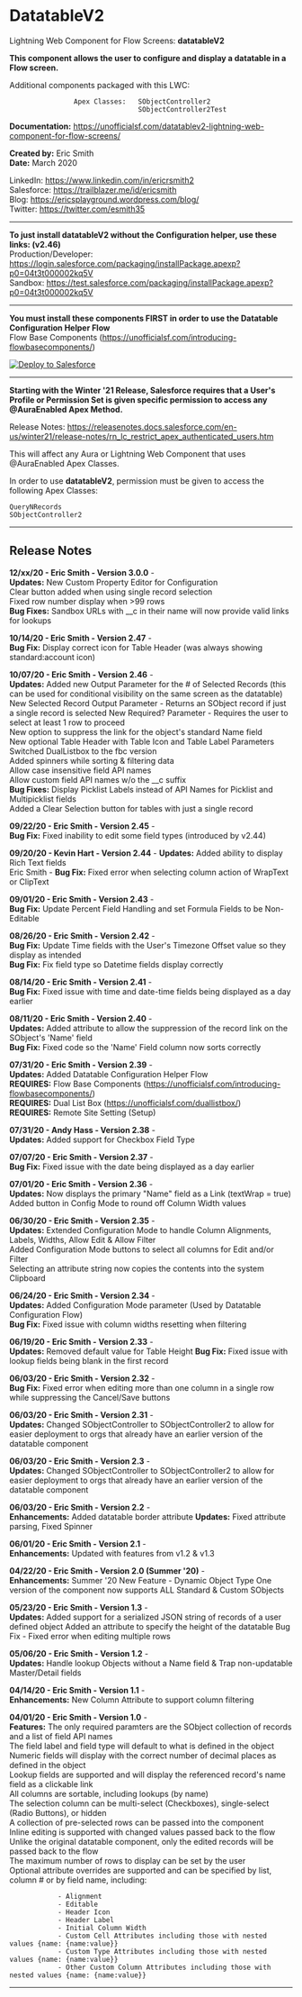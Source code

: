 # DatatableV2

Lightning Web Component for Flow Screens:       **datatableV2**

**This component allows the user to configure and display a datatable in a Flow screen.**

Additional components packaged with this LWC:

                    Apex Classes:   SObjectController2 
                                    SObjectController2Test
                                                  
**Documentation:**  https://unofficialsf.com/datatablev2-lightning-web-component-for-flow-screens/  
  
**Created by:**	Eric Smith  
**Date:**		March 2020
  
LinkedIn: https://www.linkedin.com/in/ericrsmith2  
Salesforce: https://trailblazer.me/id/ericsmith  
Blog: https://ericsplayground.wordpress.com/blog/  
Twitter: https://twitter.com/esmith35  

---
**To just install datatableV2 without the Configuration helper, use these links: (v2.46)**  
Production/Developer: https://login.salesforce.com/packaging/installPackage.apexp?p0=04t3t000002kq5V  
Sandbox: https://test.salesforce.com/packaging/installPackage.apexp?p0=04t3t000002kq5V  

---
**You must install these components FIRST in order to use the Datatable Configuration Helper Flow**     
Flow Base Components (https://unofficialsf.com/introducing-flowbasecomponents/)  
  
<a href="https://githubsfdeploy.herokuapp.com">
  <img alt="Deploy to Salesforce"
       src="https://raw.githubusercontent.com/afawcett/githubsfdeploy/master/deploy.png">
</a>
 
---
**Starting with the Winter '21 Release, Salesforce requires that a User's Profile or Permission Set is given specific permission to access any @AuraEnabled Apex Method.**  

Release Notes: https://releasenotes.docs.salesforce.com/en-us/winter21/release-notes/rn_lc_restrict_apex_authenticated_users.htm  

This will affect any Aura or Lightning Web Component that uses @AuraEnabled Apex Classes.  

In order to use **datatableV2**, permission must be given to access the following Apex Classes:  

    QueryNRecords   
    SObjectController2  
    
---
## Release Notes
**12/xx/20 -  Eric Smith -    Version 3.0.0** -  
            **Updates:**        New Custom Property Editor for Configuration  
                            Clear button added when using single record selection  
                            Fixed row number display when >99 rows  
            **Bug Fixes:**      Sandbox URLs with __c in their name will now provide valid links for lookups  

**10/14/20 -  Eric Smith -    Version 2.47** -  
            **Bug Fix:**        Display correct icon for Table Header (was always showing standard:account icon)
  
**10/07/20 -  Eric Smith -    Version 2.46** -  
            **Updates:**        Added new Output Parameter for the # of Selected Records 
                            (this can be used for conditional visibility on the same screen as the datatable)   
                            New Selected Record Output Parameter - Returns an SObject record if just a single record is selected 
                            New Required? Parameter - Requires the user to select at least 1 row to proceed  
                            New option to suppress the link for the object's standard Name field  
                            New optional Table Header with Table Icon and Table Label Parameters  
                            Switched DualListbox to the fbc version  
                            Added spinners while sorting & filtering data  
                            Allow case insensitive field API names  
                            Allow custom field API names w/o the __c suffix  
            **Bug Fixes:**      Display Picklist Labels instead of API Names for Picklist and Multipicklist fields  
                            Added a Clear Selection button for tables with just a single record
  
**09/22/20 -  Eric Smith -    Version 2.45** -  
            **Bug Fix:**        Fixed inability to edit some field types (introduced by v2.44)
  
**09/20/20 -  Kevin Hart -    Version 2.44** - 
            **Updates:**        Added ability to display Rich Text fields  
            Eric Smith -    **Bug Fix:** Fixed error when selecting column action of WrapText or ClipText  
                
**09/01/20 -  Eric Smith -    Version 2.43** -  
            **Bug Fix:**        Update Percent Field Handling and set Formula Fields to be Non-Editable  
              
**08/26/20 -  Eric Smith -    Version 2.42** -  
            **Bug Fix:**        Update Time fields with the User's Timezone Offset value so they display as intended  
            **Bug Fix:**        Fix field type so Datetime fields display correctly    
                
**08/14/20 -  Eric Smith -    Version 2.41** -     
            **Bug Fix:**        Fixed issue with time and date-time fields being displayed as a day earlier     
               
**08/11/20 -  Eric Smith -    Version 2.40** -  
            **Updates:**        Added attribute to allow the suppression of the record link on the SObject's 'Name' field  
            **Bug Fix:**        Fixed code so the 'Name' Field column now sorts correctly  
              
**07/31/20 -  Eric Smith -    Version 2.39** -   
            **Updates:**        Added Datatable Configuration Helper Flow  
            **REQUIRES:**       Flow Base Components (https://unofficialsf.com/introducing-flowbasecomponents/)  
            **REQUIRES:**       Dual List Box (https://unofficialsf.com/duallistbox/)   
            **REQUIRES:**       Remote Site Setting (Setup)
                  
**07/31/20 -  Andy Hass -     Version 2.38** -  
            **Updates:**        Added support for Checkbox Field Type
                
**07/07/20 -  Eric Smith -    Version 2.37** -    
            **Bug Fix:**        Fixed issue with the date being displayed as a day earlier   
              
**07/01/20 -  Eric Smith -    Version 2.36** -  
            **Updates:**        Now displays the primary "Name" field as a Link (textWrap = true)  
                            Added button in Config Mode to round off Column Width values  
              
**06/30/20 -  Eric Smith -    Version 2.35** -  
            **Updates:**        Extended Configuration Mode to handle Column Alignments, Labels, Widths, Allow Edit & Allow Filter  
                            Added Configuration Mode buttons to select all columns for Edit and/or Filter  
                            Selecting an attribute string now copies the contents into the system Clipboard  
                              
**06/24/20 -  Eric Smith -    Version 2.34** -  
            **Updates:**        Added Configuration Mode parameter (Used by Datatable Configuration Flow)  
            **Bug Fix:**        Fixed issue with column widths resetting when filtering  
  
**06/19/20 -  Eric Smith -    Version 2.33** -  
            **Updates:**        Removed default value for Table Height
            **Bug Fix:**        Fixed issue with lookup fields being blank in the first record                                                    
  
**06/03/20 -  Eric Smith -    Version 2.32** -  
            **Bug Fix:**        Fixed error when editing more than one column in a single row while suppressing the Cancel/Save buttons
  
**06/03/20 -  Eric Smith -    Version 2.31** -  
            **Updates:**        Changed SObjectController to SObjectController2 to allow for easier deployment to orgs 
                            that already have an earlier version of the datatable component    
                                                                                   
**06/03/20 -  Eric Smith -    Version 2.3** -  
            **Updates:**        Changed SObjectController to SObjectController2 to allow for easier deployment to orgs 
                            that already have an earlier version of the datatable component
  
**06/03/20 -  Eric Smith -    Version 2.2** -  
            **Enhancements:**   Added datatable border attribute
            **Updates:**        Fixed attribute parsing, Fixed Spinner
  
**06/01/20 -  Eric Smith -    Version 2.1** -  
            **Enhancements:**   Updated with features from v1.2 & v1.3                                                
  
**04/22/20 -  Eric Smith -    Version 2.0 (Summer '20)** -  
            **Enhancements:**   Summer '20 New Feature - Dynamic Object Type
                            One version of the component now supports ALL Standard & Custom SObjects
  
**05/23/20 -  Eric Smith -    Version 1.3** -  
            **Updates:**        Added support for a serialized JSON string of records of a user defined object
                            Added an attribute to specify the height of the datatable
                            Bug Fix - Fixed error when editing multiple rows           
  
**05/06/20 -  Eric Smith -    Version 1.2** -  
            **Updates:**        Handle lookup Objects without a Name field & 
                            Trap non-updatable Master/Detail fields
  
**04/14/20 -  Eric Smith -    Version 1.1** -  
            **Enhancements:**   New Column Attribute to support column filtering  
  
**04/01/20 -  Eric Smith -    Version 1.0** -  
**Features:**   The only required paramters are the SObject collection of records and a list of field API names  
            The field label and field type will default to what is defined in the object  
            Numeric fields will display with the correct number of decimal places as defined in the object  
            Lookup fields are supported and will display the referenced record's name field as a clickable link  
            All columns are sortable, including lookups (by name)  
            The selection column can be multi-select (Checkboxes), single-select (Radio Buttons), or hidden  
            A collection of pre-selected rows can be passed into the component  
            Inline editing is supported with changed values passed back to the flow  
            Unlike the original datatable component, only the edited records will be passed back to the flow  
            The maximum number of rows to display can be set by the user  
            Optional attribute overrides are supported and can be specified by list, column # or by field name, including:  

                - Alignment               
                - Editable
                - Header Icon
                - Header Label
                - Initial Column Width
                - Custom Cell Attributes including those with nested values {name: {name:value}}               
                - Custom Type Attributes including those with nested values {name: {name:value}}
                - Other Custom Column Attributes including those with nested values {name: {name:value}}
  
---
